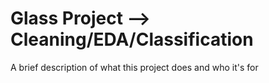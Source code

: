 # Glass Project --> Cleaning/EDA/Classification


A brief description of what this project does and who it's for


